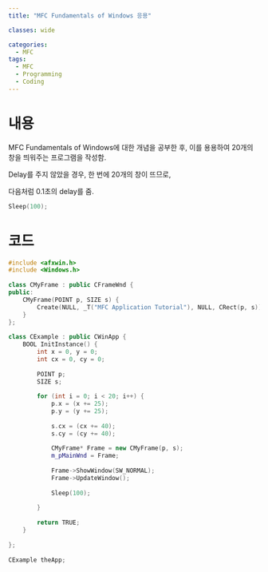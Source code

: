 ```yaml
---
title: "MFC Fundamentals of Windows 응용"

classes: wide

categories:
  - MFC
tags:
  - MFC
  - Programming
  - Coding
---
```


# 내용

MFC Fundamentals of Windows에 대한 개념을 공부한 후, 이를 용용하여 20개의 창을 띄워주는 프로그램을 작성함.

Delay를 주지 않았을 경우, 한 번에 20개의 창이 뜨므로,

다음처럼 0.1초의 delay를 줌.

```cpp
Sleep(100);
```

# 코드

```cpp
#include <afxwin.h>
#include <Windows.h>
 
class CMyFrame : public CFrameWnd {
public:
    CMyFrame(POINT p, SIZE s) {
        Create(NULL, _T("MFC Application Tutorial"), NULL, CRect(p, s));
    }
};
 
class CExample : public CWinApp {
    BOOL InitInstance() {
        int x = 0, y = 0;
        int cx = 0, cy = 0;
 
        POINT p;
        SIZE s;
 
        for (int i = 0; i < 20; i++) {
            p.x = (x += 25);
            p.y = (y += 25);
 
            s.cx = (cx += 40);
            s.cy = (cy += 40);
 
            CMyFrame* Frame = new CMyFrame(p, s);
            m_pMainWnd = Frame;
 
            Frame->ShowWindow(SW_NORMAL);
            Frame->UpdateWindow();
 
            Sleep(100);
            
        }
 
        return TRUE;
    }
 
};
 
CExample theApp;
```